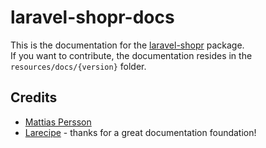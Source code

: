 # laravel-shopr-docs
This is the documentation for the [laravel-shopr](https://github.com/happypixels/laravel-shopr) package.  
If you want to contribute, the documentation resides in the `resources/docs/{version}` folder.

## Credits
* [Mattias Persson](https://github.com/mattias-persson)
* [Larecipe](https://github.com/saleem-hadad/larecipe) - thanks for a great documentation foundation!
